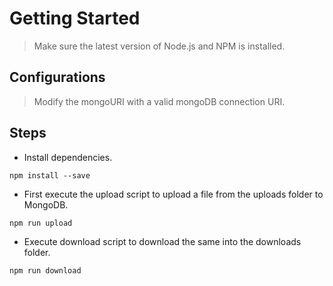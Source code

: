 # Getting Started

> Make sure the latest version of Node.js and NPM is installed.

## Configurations

> Modify the mongoURI with a valid mongoDB connection URI.

## Steps

- Install dependencies.

```
npm install --save
```

- First execute the upload script to upload a file from the uploads folder to MongoDB.

```
npm run upload
```

- Execute download script to download the same into the downloads folder.

```
npm run download
```
